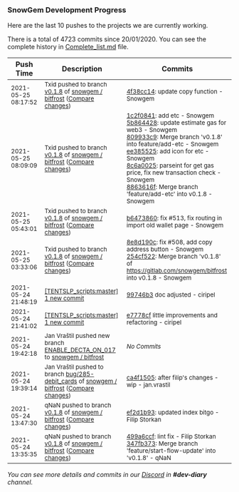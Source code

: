
### SnowGem Development Progress

Here are the last 10 pushes to the projects we are currently working.

There is a total of 4723 commits since 20/01/2020. You can see the complete history in
 [Complete_list.md](Complete_list.md) file.

| Push Time | Description | Commits |
| --- | --- | --- |
| <sub>2021-05-25 08:17:52</sub> | <sub>Txid pushed to branch [v0\.1\.8](https://gitlab.com/snowgem/bitfrost/commits/v0.1.8) of [snowgem / bitfrost](https://gitlab.com/snowgem/bitfrost) ([Compare changes](https://gitlab.com/snowgem/bitfrost/compare/8863616f22a90f32f50bc7fab4bb74c194690a21...4f38cc14d0584e48beae391aae8c711d1b5d98c3))</sub> | <sub>[4f38cc14](https://gitlab.com/snowgem/bitfrost/-/commit/4f38cc14d0584e48beae391aae8c711d1b5d98c3): update copy function - Snowgem</sub> |
| <sub>2021-05-25 08:09:09</sub> | <sub>Txid pushed to branch [v0\.1\.8](https://gitlab.com/snowgem/bitfrost/commits/v0.1.8) of [snowgem / bitfrost](https://gitlab.com/snowgem/bitfrost) ([Compare changes](https://gitlab.com/snowgem/bitfrost/compare/b647386046a75ba91bb467401d708c6fcd036d41...8863616f22a90f32f50bc7fab4bb74c194690a21))</sub> | <sub>[1c2f0841](https://gitlab.com/snowgem/bitfrost/-/commit/1c2f0841231269811d39d1e53d4ebb087295361d): add etc - Snowgem<br>[5b864428](https://gitlab.com/snowgem/bitfrost/-/commit/5b86442831d8c69fa5b834d25ea91aaa52041e16): update estimate gas for web3 - Snowgem<br>[809933c9](https://gitlab.com/snowgem/bitfrost/-/commit/809933c97c91dafdd9b1c09d66fd8b1dd38e11eb): Merge branch 'v0.1.8' into feature/add-etc - Snowgem<br>[ee385525](https://gitlab.com/snowgem/bitfrost/-/commit/ee385525354e45116a6625b85678d8820d72eb1b): add icon for etc - Snowgem<br>[8c6a0025](https://gitlab.com/snowgem/bitfrost/-/commit/8c6a0025153d79d515b46b6c97c2a05aa65a1330): parseint for get gas price, fix new transaction check - Snowgem<br>[8863616f](https://gitlab.com/snowgem/bitfrost/-/commit/8863616f22a90f32f50bc7fab4bb74c194690a21): Merge branch 'feature/add-etc' into v0.1.8 - Snowgem</sub> |
| <sub>2021-05-25 05:43:01</sub> | <sub>Txid pushed to branch [v0\.1\.8](https://gitlab.com/snowgem/bitfrost/commits/v0.1.8) of [snowgem / bitfrost](https://gitlab.com/snowgem/bitfrost) ([Compare changes](https://gitlab.com/snowgem/bitfrost/compare/254cf5225ce7db01cd2590ef35fcaf3b74daab29...b647386046a75ba91bb467401d708c6fcd036d41))</sub> | <sub>[b6473860](https://gitlab.com/snowgem/bitfrost/-/commit/b647386046a75ba91bb467401d708c6fcd036d41): fix #513, fix routing in import old wallet page - Snowgem</sub> |
| <sub>2021-05-25 03:33:06</sub> | <sub>Txid pushed to branch [v0\.1\.8](https://gitlab.com/snowgem/bitfrost/commits/v0.1.8) of [snowgem / bitfrost](https://gitlab.com/snowgem/bitfrost) ([Compare changes](https://gitlab.com/snowgem/bitfrost/compare/ef2d1b932ac7be317ba0f2aede23fce0070c4915...254cf5225ce7db01cd2590ef35fcaf3b74daab29))</sub> | <sub>[8e8d190c](https://gitlab.com/snowgem/bitfrost/-/commit/8e8d190c52bf27a4ef34bf7cf4ee26908353663a): fix #508, add copy address button - Snowgem<br>[254cf522](https://gitlab.com/snowgem/bitfrost/-/commit/254cf5225ce7db01cd2590ef35fcaf3b74daab29): Merge branch 'v0.1.8' of https://gitlab.com/snowgem/bitfrost into v0.1.8 - Snowgem</sub> |
| <sub>2021-05-24 21:48:19</sub> | <sub>[[TENTSLP_scripts:master] 1 new commit](https://github.com/ciripel/TENTSLP_scripts/commit/99746b37a38e3501cd63ab8a5c5954caa28e1ece)</sub> | <sub>[99746b3](https://github.com/ciripel/TENTSLP_scripts/commit/99746b37a38e3501cd63ab8a5c5954caa28e1ece) doc adjusted - ciripel</sub> |
| <sub>2021-05-24 21:41:02</sub> | <sub>[[TENTSLP_scripts:master] 1 new commit](https://github.com/ciripel/TENTSLP_scripts/commit/e7778cf54c48e275d37422e8921b37628e0ba6d8)</sub> | <sub>[e7778cf](https://github.com/ciripel/TENTSLP_scripts/commit/e7778cf54c48e275d37422e8921b37628e0ba6d8) little improvements and refactoring - ciripel</sub> |
| <sub>2021-05-24 19:42:18</sub> | <sub>Jan Vraštil pushed new branch [ENABLE\_DECTA\_ON\_017](https://gitlab.com/snowgem/bitfrost/commits/ENABLE_DECTA_ON_017) to [snowgem / bitfrost](https://gitlab.com/snowgem/bitfrost)</sub> | <sub>_No Commits_</sub> |
| <sub>2021-05-24 19:39:14</sub> | <sub>Jan Vraštil pushed to branch [bug/285\-debit\_cards](https://gitlab.com/snowgem/bitfrost/commits/bug/285-debit_cards) of [snowgem / bitfrost](https://gitlab.com/snowgem/bitfrost) ([Compare changes](https://gitlab.com/snowgem/bitfrost/compare/f3aac74d3ba487cf000e4462dc331dd6db26c9d8...ca4f150558105ae78229fdd6ed254af4b95859df))</sub> | <sub>[ca4f1505](https://gitlab.com/snowgem/bitfrost/-/commit/ca4f150558105ae78229fdd6ed254af4b95859df): after filip's changes - wip - jan.vrastil</sub> |
| <sub>2021-05-24 13:47:30</sub> | <sub>qNaN pushed to branch [v0\.1\.8](https://gitlab.com/snowgem/bitfrost/commits/v0.1.8) of [snowgem / bitfrost](https://gitlab.com/snowgem/bitfrost) ([Compare changes](https://gitlab.com/snowgem/bitfrost/compare/347fb37347433549a7ffb9586aee9c10c2835cc8...ef2d1b932ac7be317ba0f2aede23fce0070c4915))</sub> | <sub>[ef2d1b93](https://gitlab.com/snowgem/bitfrost/-/commit/ef2d1b932ac7be317ba0f2aede23fce0070c4915): updated index bitgo - Filip Storkan</sub> |
| <sub>2021-05-24 13:35:35</sub> | <sub>qNaN pushed to branch [v0\.1\.8](https://gitlab.com/snowgem/bitfrost/commits/v0.1.8) of [snowgem / bitfrost](https://gitlab.com/snowgem/bitfrost) ([Compare changes](https://gitlab.com/snowgem/bitfrost/compare/de83f7bfb6b51c5c56b09d2f1a2e4435a87dce7d...347fb37347433549a7ffb9586aee9c10c2835cc8))</sub> | <sub>[499a6ccf](https://gitlab.com/snowgem/bitfrost/-/commit/499a6ccf168813d42e0cf60fe9d5c14dae64427e): lint fix - Filip Storkan<br>[347fb373](https://gitlab.com/snowgem/bitfrost/-/commit/347fb37347433549a7ffb9586aee9c10c2835cc8): Merge branch 'feature/start-flow-update' into 'v0.1.8' - qNaN</sub> |

_You can see more details and commits in our [Discord](https://discord.gg/zumGnbg) in **#dev-diary** channel._
